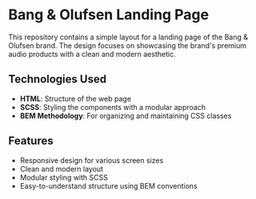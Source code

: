 # Bang & Olufsen Landing Page

This repository contains a simple layout for a landing page of the Bang & Olufsen brand. The design focuses on showcasing the brand's premium audio products with a clean and modern aesthetic.

## Technologies Used

- **HTML**: Structure of the web page
- **SCSS**: Styling the components with a modular approach
- **BEM Methodology**: For organizing and maintaining CSS classes

## Features

- Responsive design for various screen sizes
- Clean and modern layout
- Modular styling with SCSS
- Easy-to-understand structure using BEM conventions
